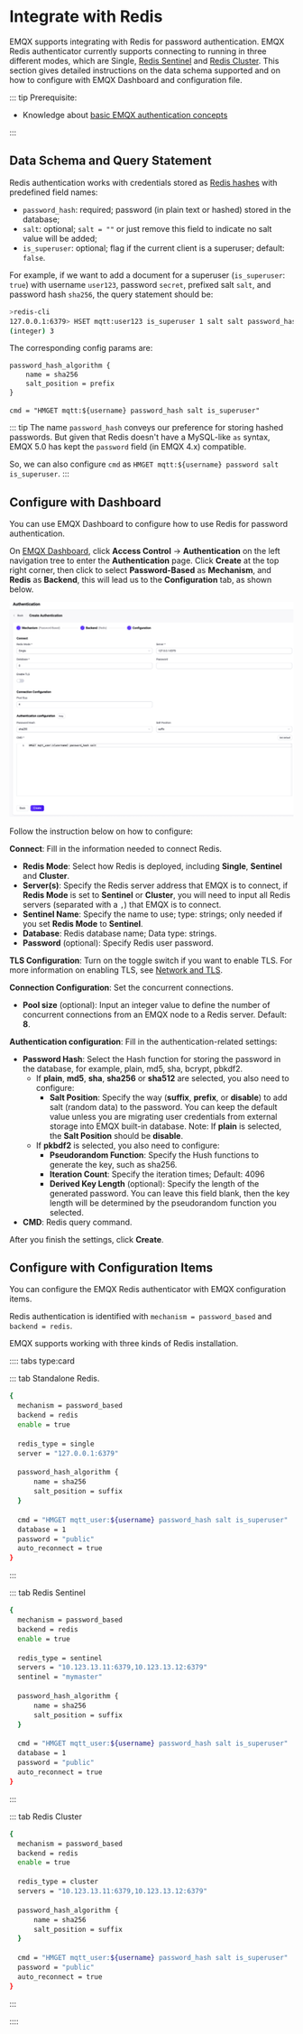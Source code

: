 # Integrate with Redis

EMQX supports integrating with Redis for password authentication. EMQX Redis authenticator currently supports connecting to running in three different modes, which are Single, [Redis Sentinel](https://redis.io/docs/manual/sentinel/) and [Redis Cluster](https://redis.io/docs/manual/scaling/). This section gives detailed instructions on the data schema supported and on how to configure with EMQX Dashboard and configuration file. 

::: tip Prerequisite:

- Knowledge about [basic EMQX authentication concepts](../authn/authn.md)

:::

## Data Schema and Query Statement

Redis authentication works with credentials stored as [Redis hashes](https://redis.io/docs/manual/data-types/#hashes) with predefined field names: 

- `password_hash`: required; password (in plain text or hashed) stored in the database; 
- `salt`: optional; `salt = ""` or just remove this field to indicate no salt value will be added; 
-  `is_superuser`: optional; flag if the current client is a superuser; default: `false`.

For example, if we want to add a document for a superuser (`is_superuser`: `true`) with username `user123`, password `secret`, prefixed salt `salt`, and password hash `sha256`, the query statement should be:

```bash
>redis-cli
127.0.0.1:6379> HSET mqtt:user123 is_superuser 1 salt salt password_hash ac63a624e7074776d677dd61a003b8c803eb11db004d0ec6ae032a5d7c9c5caf
(integer) 3
```

The corresponding config params are:

```
password_hash_algorithm {
    name = sha256
    salt_position = prefix
}

cmd = "HMGET mqtt:${username} password_hash salt is_superuser"
```

::: tip
The name `password_hash` conveys our preference for storing hashed passwords. But given that Redis doesn't have a MySQL-like `as` syntax, EMQX 5.0 has kept the `password` field (in EMQX 4.x) compatible.

So, we can also configure `cmd` as `HMGET mqtt:${username} password salt is_superuser`.
:::

## Configure with Dashboard

You can use EMQX Dashboard to configure how to use Redis for password authentication. 

On [EMQX Dashboard](http://127.0.0.1:18083/#/authentication), click **Access Control** -> **Authentication** on the left navigation tree to enter the **Authentication** page. Click **Create** at the top right corner, then click to select **Password-Based** as **Mechanism**, and **Redis** as **Backend**, this will lead us to the **Configuration** tab, as shown below. 

<img src="./assets/authn-redis.png" alt="Authentication with redis" style="zoom:67%;" />

Follow the instruction below on how to configure:

**Connect**: Fill in the information needed to connect Redis.

- **Redis Mode**: Select how Redis is deployed, including **Single**, **Sentinel** and **Cluster**. 
- **Server(s)**: Specify the Redis server address that EMQX is to connect, if **Redis Mode** is set to **Sentinel** or **Cluster**, you will need to input all Redis servers (separated with a `,`) that EMQX is to connect.
- **Sentinel Name**: Specify the name to use; type: strings; only needed if you set **Redis Mode** to **Sentinel**.
- **Database**: Redis database name; Data type: strings.
- **Password** (optional): Specify Redis user password. 

**TLS Configuration**: Turn on the toggle switch if you want to enable TLS. For more information on enabling TLS, see [Network and TLS](../../network/overview.md).

**Connection Configuration**: Set the concurrent connections.

- **Pool size** (optional): Input an integer value to define the number of concurrent connections from an EMQX node to a Redis server. Default: **8**. 

**Authentication configuration**: Fill in the authentication-related settings:

- **Password Hash**: Select the Hash function for storing the password in the database, for example, plain, md5, sha, bcrypt, pbkdf2. 
  - If **plain**, **md5**, **sha**, **sha256** or **sha512** are selected, you also need to configure:
    - **Salt Position**: Specify the way (**suffix**, **prefix**, or **disable**) to add salt (random data) to the password. You can keep the default value unless you are migrating user credentials from external storage into EMQX built-in database. Note: If **plain** is selected, the **Salt Position** should be **disable**. 
  - If **pkbdf2** is selected, you also need to configure:
    - **Pseudorandom Function**: Specify the Hush functions to generate the key, such as sha256. 
    - **Iteration Count**: Specify the iteration times; Default: 4096
    - **Derived Key Length** (optional): Specify the length of the generated password. You can leave this field blank, then the key length will be determined by the pseudorandom function you selected. 
- **CMD**: Redis query command. 

After you finish the settings, click **Create**.

## Configure with Configuration Items

You can configure the EMQX Redis authenticator with EMQX configuration items. <!--For detailed operation steps, see  [authn-redis:standalone](../../configuration/configuration-manual.html#authn-redis:standalone), [authn-redis:sentinel](../../configuration/configuration-manual.html#authn-redis:sentinel), and  [authn-redis:cluster](../../configuration/configuration-manual.html#authn-redis:cluster).-->

Redis authentication is identified with `mechanism = password_based` and `backend = redis`.

EMQX supports working with three kinds of Redis installation.

:::: tabs type:card

::: tab Standalone Redis.

```bash
{
  mechanism = password_based
  backend = redis
  enable = true

  redis_type = single
  server = "127.0.0.1:6379"

  password_hash_algorithm {
      name = sha256
      salt_position = suffix
  }

  cmd = "HMGET mqtt_user:${username} password_hash salt is_superuser"
  database = 1
  password = "public"
  auto_reconnect = true
}
```

:::

::: tab Redis Sentinel 

```bash
{
  mechanism = password_based
  backend = redis
  enable = true

  redis_type = sentinel
  servers = "10.123.13.11:6379,10.123.13.12:6379"
  sentinel = "mymaster"

  password_hash_algorithm {
      name = sha256
      salt_position = suffix
  }

  cmd = "HMGET mqtt_user:${username} password_hash salt is_superuser"
  database = 1
  password = "public"
  auto_reconnect = true
}
```

:::

::: tab Redis Cluster 

```bash
{
  mechanism = password_based
  backend = redis
  enable = true

  redis_type = cluster
  servers = "10.123.13.11:6379,10.123.13.12:6379"

  password_hash_algorithm {
      name = sha256
      salt_position = suffix
  }

  cmd = "HMGET mqtt_user:${username} password_hash salt is_superuser"
  password = "public"
  auto_reconnect = true
}
```

:::

::::
